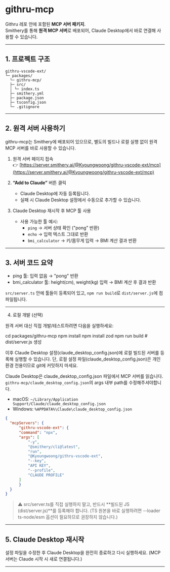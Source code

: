 # githru-mcp

Githru 레포 안에 포함된 **MCP 서버 패키지**.  
Smithery를 통해 **원격 MCP 서버**로 배포되어, Claude Desktop에서 바로 연결해 사용할 수 있습니다.  

---

## 1. 프로젝트 구조

``` 
githru-vscode-ext/
└─ packages/
  └─ githru-mcp/
  ├─ src/
  │ └─ index.ts
  ├─ smithery.yml
  ├─ package.json
  ├─ tsconfig.json
  └─ .gitignore
```

---

## 2. 원격 서버 사용하기

githru-mcp는 Smithery에 배포되어 있으므로, 별도의 빌드나 로컬 실행 없이 원격 MCP 서버를 바로 사용할 수 있습니다.

1. 원격 서버 페이지 접속  
   👉 [https://server.smithery.ai/@Kyoungwoong/githru-vscode-ext/mcp](https://server.smithery.ai/@Kyoungwoong/githru-vscode-ext/mcp)

2. **“Add to Claude”** 버튼 클릭  
   - Claude Desktop에 자동 등록됩니다.  
   - 실패 시 Claude Desktop 설정에서 수동으로 추가할 수 있습니다.  

3. Claude Desktop 재시작 후 MCP 툴 사용  
   - 사용 가능한 툴 예시:
     - `ping` → 서버 상태 확인 ("pong" 반환)
     - `echo` → 입력 텍스트 그대로 반환
     - `bmi_calculator` → 키/몸무게 입력 → BMI 계산 결과 반환

---

## 3. 서버 코드 요약

- ping 툴: 입력 없음 → "pong" 반환
- bmi_calculator 툴: height(cm), weight(kg) 입력 → BMI 계산 후 결과 반환

```src/server.ts``` 안에 툴들이 등록되어 있고, ```npm run build```로 ```dist/server.js```에 컴파일됩니다.

---

4. 로컬 개발 (선택)

원격 서버 대신 직접 개발/테스트하려면 다음을 실행하세요:

cd packages/githru-mcp
npm install
npm install zod
npm run build   # dist/server.js 생성


이후 Claude Desktop 설정(claude_desktop_config.json)에 로컬 빌드된 서버를 등록해 실행할 수 있습니다.
단, 로컬 설정 파일(claude_desktop_config.json)은 개인 환경 전용이므로 git에 커밋하지 마세요.

Claude Desktop은 claude_desktop_config.json 파일에서 MCP 서버를 읽습니다.
```githru-mcp/claude_desktop_config.json```의 args 내부 path를 수정해주셔야합니다.

- macOS: ```~/Library/Application Support/Claude/claude_desktop_config.json```
- Windows: ```%APPDATA%\Claude\claude_desktop_config.json```

```json
{
  "mcpServers": {
      "githru-vscode-ext": {
      "command": "npx",
      "args": [
          "-y",
          "@smithery/cli@latest",
          "run",
          "@Kyoungwoong/githru-vscode-ext",
          "--key",
          "API KEY",
          "--profile",
          "CLAUDE PROFILE"
      ]
      }
  }
}
```

> ⚠️ src/server.ts를 직접 실행하지 말고, 반드시 **빌드된 JS (dist/server.js)**를 등록해야 합니다.
> (TS 원본을 바로 실행하려면 --loader ts-node/esm 옵션이 필요하므로 권장하지 않습니다.)

---

## 5. Claude Desktop 재시작
설정 파일을 수정한 후 Claude Desktop을 완전히 종료하고 다시 실행하세요.
(MCP 서버는 Claude 시작 시 새로 연결됩니다.)

---


